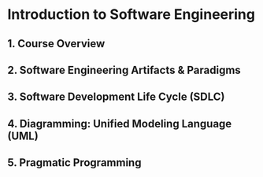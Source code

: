 # Introduction to Software Engineering

## 1. Course Overview

## 2. Software Engineering Artifacts & Paradigms

## 3. Software Development Life Cycle (SDLC)

## 4. Diagramming: Unified Modeling Language (UML)

## 5. Pragmatic Programming
